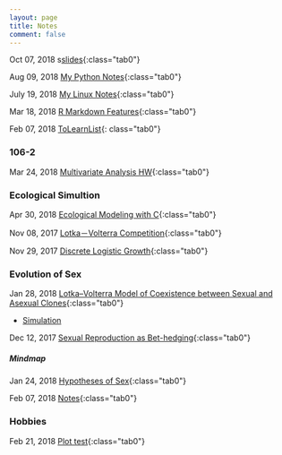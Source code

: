 ```yaml
---
layout: page
title: Notes
comment: false
---
```


<!-- Jan. Feb. Mar. Apr. May Jun. Jul. Aug. Sep. Oct. Nov. Dec.  -->

<style>
    .tab0 { padding-left: 1.1em; }
    .tab1 { padding-left: 4em; }
    .tab2 { padding-left: 8em; }
    ul {list-style-image: none;}
</style>

Oct 07, 2018  s[slides](/slides/){:class="tab0"}

Aug 09, 2018  [My Python Notes](/notes/python_notes.html){:class="tab0"}

July 19, 2018 [My Linux Notes](/notes/mylinux.html){:class="tab0"}

Mar 18, 2018  [R Markdown Features](/notes/rmd_features.html){:class="tab0"}

Feb 07, 2018  [ToLearnList](/notes/ToLearnList.html){: class="tab0"}


### 106-2

Mar 24, 2018 [Multivariate Analysis HW](/notes/106-2/multivariate/){:class="tab0"}



### Ecological Simultion

Apr 30, 2018 [Ecological Modeling with C](/notes/106-2/Eco_model/){:class="tab0"}

Nov 08, 2017 [Lotka－Volterra Competition](/notes/simulation/competition.html){:class="tab0"}

Nov 29, 2017 [Discrete Logistic Growth](/notes/simulation/Discrete_Logistic.html){:class="tab0"}



### Evolution of Sex

Jan 28, 2018 [Lotka–Volterra Model of Coexistence between Sexual and Asexual Clones](/notes/EvoSex/Doncaster_2002/LK.html){:class="tab0"}

- [Simulation](/notes/EvoSex/simulation/Rmd/model.html)

Dec 12, 2017 [Sexual Reproduction as Bet-hedging](/notes/EvoSex/sexual_reproduction_bet_hedging/good_harsh_competition.html){:class="tab0"}


##### **Mindmap**

Jan 24, 2018 [Hypotheses of Sex](/notes/EvoSex/thoughts/Hypothesis_of_Sex.html){:class="tab0"}

Feb 07, 2018 [Notes](/notes/EvoSex/thoughts/Notes.html){:class="tab0"}


### Hobbies

Feb 21, 2018 [Plot test](/notes/graphics/widget_test.html){:class="tab0"}




<br><br>
